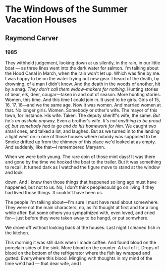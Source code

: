 # The Windows of the Summer Vacation Houses
## Raymond Carver
### 1985

They withheld judgement, looking down at us
silently, in the rain, in our little boat —
as three lines went into the dark water
for salmon. I'm talking about the Hood Canal
in March, when the rain won't let up.
Which was fine by me. I was happy
to be on the water trying out
new gear. I heard of the death,
by drowning, of a man I didn't know.
And the death in the woods of another,
hit by a snag. *They don't call them
widow-makers for nothing.*
Hunting stories of bear,
elk, deer, cougar—taken in and out
of season. More hunting stories.
Women, this time. And this time
I could join in. It used to be girls.
Girls of 15, 16, 17, 18—and we
the same age. Now it was women. And married
women at that. No longer girls. Women.
Somebody or other's wife. The mayor
of this town, for instance. His wife.
Taken. The deputy sheriff's wife, the same.
*But he's an asshole anyway.*
Even a brother's wife. *It's not anything
to be proud of, but somebody had to go
and do his homework for him*. We caught
two small ones, and talked a lot, and laughed.
But as we turned in to the landing
a light went on in one of those houses
where nobody was supposed to be.
Smoke drifted up from the chimney
of this place we'd looked at as empty.
And suddenly, like that—I remembered Maryann.

When we were both young.
The rare coin of those mint days!
It was there and gone
by the time we hooked the boat to the trailer.
But it was something to recall.
It turned dark as I watched the figure
move to stand at the window and look

down. And I knew then those things that happened
so long ago must have happened, but not
to us. No, I don't think peoplecould go on living
if they had lived those things. It couldn't
have been us.

The people I'm talking about—I'm sure
I must have read about somewhere.
They were not the main characters, no,
as I'd thought at first and for a long
while after. But some others you
sympathized with, even loved, and cried for—
just before they were taken away
to be hangd, or put somwhere.

We drove off without looking back
at the houses. Last night
I cleaned fish in the kitchen.

This morning it was still dark
when I made coffee. And found blood
on the porcelain sides of the sink.
More blood on the counter. A trail
of it. Drops of blood on the bottom
of the refrigerator where the fish
lay wrapped and gutted.
Everywhere this blood. Mingling with thoughts
in my mind of the time we'd had —
that dear wife, and I.
